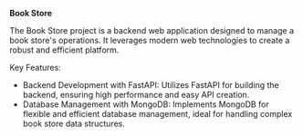 **Book Store**

The Book Store project is a backend web application designed to manage a book store's operations. It leverages modern web technologies to create a robust and efficient platform.

Key Features:

- Backend Development with FastAPI: Utilizes FastAPI for building the backend, ensuring high performance and easy API creation.
- Database Management with MongoDB: Implements MongoDB for flexible and efficient database management, ideal for handling complex book store data structures.
